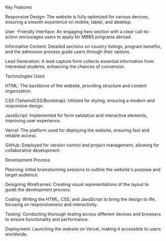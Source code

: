 Key Features

Responsive Design: The website is fully optimized for various devices, ensuring a smooth experience on mobile, tablet, and desktop.

User -Friendly Interface: An engaging hero section with a clear call-to-action encourages users to apply for MBBS programs abroad.

Informative Content: Detailed sections on country listings, program benefits, and the admission process guide users through their options.

Lead Generation: A lead capture form collects essential information from interested students, enhancing the chances of conversion.

Technologies Used

HTML: The backbone of the website, providing structure and content organization.

CSS (TailwindCSS/Bootstrap): Utilized for styling, ensuring a modern and responsive design.

JavaScript: Implemented for form validation and interactive elements, improving user experience.

Vercel: The platform used for deploying the website, ensuring fast and reliable access.

GitHub: Employed for version control and project management, allowing for collaborative development.

Development Process

Planning: Initial brainstorming sessions to outline the website's purpose and target audience.

Designing Wireframes: Creating visual representations of the layout to guide the development process.

Coding: Writing the HTML, CSS, and JavaScript to bring the design to life, focusing on responsiveness and interactivity.

Testing: Conducting thorough testing across different devices and browsers to ensure functionality and performance.

Deployment: Launching the website on Vercel, making it accessible to users worldwide.

